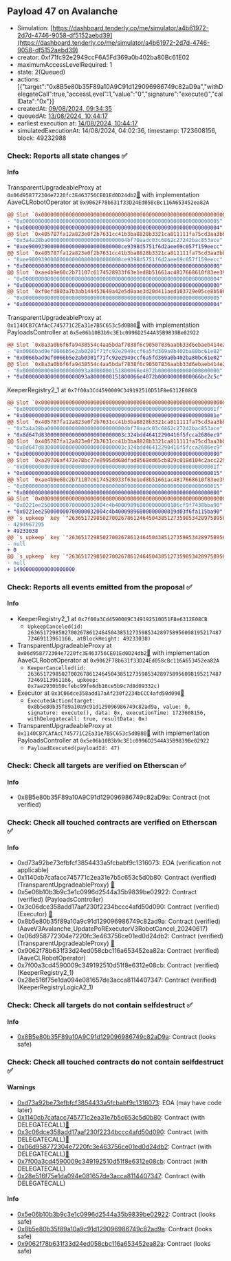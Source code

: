 ## Payload 47 on Avalanche

- Simulation: [https://dashboard.tenderly.co/me/simulator/a4b61972-2d7d-4746-9058-df5152aebd39](https://dashboard.tenderly.co/me/simulator/a4b61972-2d7d-4746-9058-df5152aebd39)
- creator: 0xf71fc92e2949ccF6A5Fd369a0b402ba80Bc61E02
- maximumAccessLevelRequired: 1
- state: 2(Queued)
- actions: [{"target":"0x8B5e80b35F89a10A9C91d129096986749c82aD9a","withDelegateCall":true,"accessLevel":1,"value":"0","signature":"execute()","callData":"0x"}]
- createdAt: [09/08/2024, 09:34:35](https://snowscan.xyz/tx/0xca0458f84cde22523e8b12b3196dd4cc60b41defb904a32d749f9a740781603b)
- queuedAt: [13/08/2024, 10:44:17](https://snowscan.xyz/tx/0xbd30f0985143fff72bf2b2c9accf598ad0606cf21f8db5c6486351d82d42df7c)
- earliest execution at: [14/08/2024, 10:44:17](https://www.epochconverter.com/countdown?q=1723632257)
- simulatedExecutionAt: 14/08/2024, 04:02:36, timestamp: 1723608156, block: 49232988
### Check: Reports all state changes :white_check_mark:

#### Info


TransparentUpgradeableProxy at `0x06d958772304e7220fc3E463756CE01Ed0D24db2`[:ghost:](https://github.com/bgd-labs/aave-address-book "MiscAvalanche.AAVE_CL_ROBOT_OPERATOR") with implementation AaveCLRobotOperator at `0x9062F78b631f33D24Ed058cBc116A653452ea82A`
```diff
@@ Slot `0x0000000000000000000000000000000000000000000000000000000000000002` @@
- "0x0000000000000000000000000000000000000000000000000000000000000005"
+ "0x0000000000000000000000000000000000000000000000000000000000000004"
@@ Slot `0x405787fa12a823e0f2b7631cc41b3ba8828b3321ca811111fa75cd3aa3bb5ad1` @@
- "0x3a4a28ba00000000000000000000000004bf70aadc03c6862c27242bac853ace"
+ "0xee900939000000000000000000000000ce9398d5751f6d2aee69c057f159eecc"
@@ Slot `0x405787fa12a823e0f2b7631cc41b3ba8828b3321ca811111fa75cd3aa3bb5ad2` @@
- "0xee900939000000000000000000000000ce9398d5751f6d2aee69c057f159eecc"
+ "0x0000000000000000000000000000000000000000000000000000000000000000"
@@ Slot `0xae4b9e60c2b71107c6174528933f63e1ed8b51661ac4817668610f83ee398974` @@
- "0x0000000000000000000000000000000000000000000000000000000000000004"
+ "0x0000000000000000000000000000000000000000000000000000000000000000"
@@ Slot `0xf0efd803a7b3ab144453649a42e5d0aae3d20d411aed103729e05ce8b58638d6` @@
- "0x0000000000000000000000000000000000000000000000000000000000000005"
+ "0x0000000000000000000000000000000000000000000000000000000000000004"
```

TransparentUpgradeableProxy at `0x1140CB7CAfAcC745771C2Ea31e7B5C653c5d0B80`[:ghost:](https://github.com/bgd-labs/aave-address-book "GovernanceV3Avalanche.PAYLOADS_CONTROLLER") with implementation PayloadsController at `0x5e06b10B3b9c3E1c0996D2544A35B9839Be02922`
```diff
@@ Slot `0x8a3a0b6f6fa9438554c4aa5bdaf7838f6c90507836aabb33d6ebaeb414e248f9` @@
- "0x0066bad9ef0066b5e2ab0201f71fc92e2949ccf6a5fd369a0b402ba80bc61e02"
+ "0x0066bad9ef0066b5e2ab0301f71fc92e2949ccf6a5fd369a0b402ba80bc61e02"
@@ Slot `0x8a3a0b6f6fa9438554c4aa5bdaf7838f6c90507836aabb33d6ebaeb414e248fa` @@
- "0x000000000000000000093a8000000151800066e4072b00000000000000000000"
+ "0x000000000000000000093a8000000151800066e4072b00000000000066bc2c5c"
```

KeeperRegistry2_1 at `0x7f00a3Cd4590009C349192510D51F8e6312E08CB`
```diff
@@ Slot `0x0000000000000000000000000000000000000000000000000000000000000002` @@
- "0x000000000000000000000000000000000000000000000000000000000000001f"
+ "0x000000000000000000000000000000000000000000000000000000000000001e"
@@ Slot `0x405787fa12a823e0f2b7631cc41b3ba8828b3321ca811111fa75cd3aa3bb5ae2` @@
- "0x3a4a28ba00000000000000000000000004bf70aadc03c6862c27242bac853ace"
+ "0x8d647d830000000000000000000000003c324bdd46412290416f5fcca2686ec9"
@@ Slot `0x405787fa12a823e0f2b7631cc41b3ba8828b3321ca811111fa75cd3aa3bb5aec` @@
- "0x8d647d830000000000000000000000003c324bdd46412290416f5fcca2686ec9"
+ "0x0000000000000000000000000000000000000000000000000000000000000000"
@@ Slot `0xa29706af473e78bc77e8995dd68dfad8568dd65cb829c018d104c2acc229e0d4` @@
- "0x000000000000000000000000000000000000000000000000000000000000001f"
+ "0x0000000000000000000000000000000000000000000000000000000000000015"
@@ Slot `0xae4b9e60c2b71107c6174528933f63e1ed8b51661ac4817668610f83ee398974` @@
- "0x0000000000000000000000000000000000000000000000000000000000000015"
+ "0x0000000000000000000000000000000000000000000000000000000000000000"
@@ Slot `0x0000000000000000000000000000000000000000000000000000000000000014` @@
- "0x0221ee250000000700000032004c4b400098968000000000186cf9f7438bba90"
+ "0x0221ee250000000700000032004c4b40009896800000000019d03f6fa115ba90"
@@ `s_upkeep` key `"26365172985027002678612464504385127359853428975895609819521748772469113961166".maxValidBlocknumber` @@
- 4294967295
+ 49233038
@@ `s_upkeep` key `"26365172985027002678612464504385127359853428975895609819521748772469113961166".amountSpent` @@
- null
+ 0
@@ `s_upkeep` key `"26365172985027002678612464504385127359853428975895609819521748772469113961166".balance` @@
- null
+ 14900000000000000000
```


### Check: Reports all events emitted from the proposal :white_check_mark:

#### Info

- KeeperRegistry2_1 at `0x7f00a3Cd4590009C349192510D51F8e6312E08CB`
  - `UpkeepCanceled(id: 26365172985027002678612464504385127359853428975895609819521748772469113961166, atBlockHeight: 49233038)`
- TransparentUpgradeableProxy at `0x06d958772304e7220fc3E463756CE01Ed0D24db2`[:ghost:](https://github.com/bgd-labs/aave-address-book "MiscAvalanche.AAVE_CL_ROBOT_OPERATOR") with implementation AaveCLRobotOperator at `0x9062F78b631f33D24Ed058cBc116A653452ea82A`
  - `KeeperCancelled(id: 26365172985027002678612464504385127359853428975895609819521748772469113961166, upkeep: 0x7ae2930b50cfebc99fe6db16ce5b9c7d8d09332c)`
- Executor at `0x3C06dce358add17aAf230f2234bCCC4afd50d090`[:ghost:](https://github.com/bgd-labs/aave-address-book "AaveV2Avalanche.POOL_ADMIN, AaveV3Avalanche.ACL_ADMIN, GovernanceV3Avalanche.EXECUTOR_LVL_1")
  - `ExecutedAction(target: 0x8b5e80b35f89a10a9c91d129096986749c82ad9a, value: 0, signature: execute(), data: 0x, executionTime: 1723608156, withDelegatecall: true, resultData: 0x)`
- TransparentUpgradeableProxy at `0x1140CB7CAfAcC745771C2Ea31e7B5C653c5d0B80`[:ghost:](https://github.com/bgd-labs/aave-address-book "GovernanceV3Avalanche.PAYLOADS_CONTROLLER") with implementation PayloadsController at `0x5e06b10B3b9c3E1c0996D2544A35B9839Be02922`
  - `PayloadExecuted(payloadId: 47)`

### Check: Check all targets are verified on Etherscan :white_check_mark:

#### Info

- 0x8B5e80b35F89a10A9C91d129096986749c82aD9a: Contract (not verified) 

### Check: Check all touched contracts are verified on Etherscan :white_check_mark:

#### Info

- 0xd73a92be73efbfcf3854433a5fcbabf9c1316073: EOA (verification not applicable)
- 0x1140cb7cafacc745771c2ea31e7b5c653c5d0b80: Contract (verified) (TransparentUpgradeableProxy) [:ghost:](https://github.com/bgd-labs/aave-address-book "GovernanceV3Avalanche.PAYLOADS_CONTROLLER")
- 0x5e06b10b3b9c3e1c0996d2544a35b9839be02922: Contract (verified) (PayloadsController) 
- 0x3c06dce358add17aaf230f2234bccc4afd50d090: Contract (verified) (Executor) [:ghost:](https://github.com/bgd-labs/aave-address-book "AaveV2Avalanche.POOL_ADMIN, AaveV3Avalanche.ACL_ADMIN, GovernanceV3Avalanche.EXECUTOR_LVL_1")
- 0x8b5e80b35f89a10a9c91d129096986749c82ad9a: Contract (verified) (AaveV3Avalanche_UpdatePoRExecutorV3RobotCancel_20240617) 
- 0x06d958772304e7220fc3e463756ce01ed0d24db2: Contract (verified) (TransparentUpgradeableProxy) [:ghost:](https://github.com/bgd-labs/aave-address-book "MiscAvalanche.AAVE_CL_ROBOT_OPERATOR")
- 0x9062f78b631f33d24ed058cbc116a653452ea82a: Contract (verified) (AaveCLRobotOperator) 
- 0x7f00a3cd4590009c349192510d51f8e6312e08cb: Contract (verified) (KeeperRegistry2_1) 
- 0x28e516f75e1da094e081657de3acca8114407347: Contract (verified) (KeeperRegistryLogicA2_1) 

### Check: Check all targets do not contain selfdestruct :white_check_mark:

#### Info

- [0x8B5e80b35F89a10A9C91d129096986749c82aD9a](https://snowscan.xyz/address/0x8B5e80b35F89a10A9C91d129096986749c82aD9a): Contract (looks safe)

### Check: Check all touched contracts do not contain selfdestruct :white_check_mark:

#### Warnings

- [0xd73a92be73efbfcf3854433a5fcbabf9c1316073](https://snowscan.xyz/address/0xd73a92be73efbfcf3854433a5fcbabf9c1316073): EOA (may have code later)
- [0x1140cb7cafacc745771c2ea31e7b5c653c5d0b80](https://snowscan.xyz/address/0x1140cb7cafacc745771c2ea31e7b5c653c5d0b80): Contract (with DELEGATECALL)[:ghost:](https://github.com/bgd-labs/aave-address-book "GovernanceV3Avalanche.PAYLOADS_CONTROLLER")
- [0x3c06dce358add17aaf230f2234bccc4afd50d090](https://snowscan.xyz/address/0x3c06dce358add17aaf230f2234bccc4afd50d090): Contract (with DELEGATECALL)[:ghost:](https://github.com/bgd-labs/aave-address-book "AaveV2Avalanche.POOL_ADMIN, AaveV3Avalanche.ACL_ADMIN, GovernanceV3Avalanche.EXECUTOR_LVL_1")
- [0x06d958772304e7220fc3e463756ce01ed0d24db2](https://snowscan.xyz/address/0x06d958772304e7220fc3e463756ce01ed0d24db2): Contract (with DELEGATECALL)[:ghost:](https://github.com/bgd-labs/aave-address-book "MiscAvalanche.AAVE_CL_ROBOT_OPERATOR")
- [0x7f00a3cd4590009c349192510d51f8e6312e08cb](https://snowscan.xyz/address/0x7f00a3cd4590009c349192510d51f8e6312e08cb): Contract (with DELEGATECALL)
- [0x28e516f75e1da094e081657de3acca8114407347](https://snowscan.xyz/address/0x28e516f75e1da094e081657de3acca8114407347): Contract (with DELEGATECALL)

#### Info

- [0x5e06b10b3b9c3e1c0996d2544a35b9839be02922](https://snowscan.xyz/address/0x5e06b10b3b9c3e1c0996d2544a35b9839be02922): Contract (looks safe)
- [0x8b5e80b35f89a10a9c91d129096986749c82ad9a](https://snowscan.xyz/address/0x8b5e80b35f89a10a9c91d129096986749c82ad9a): Contract (looks safe)
- [0x9062f78b631f33d24ed058cbc116a653452ea82a](https://snowscan.xyz/address/0x9062f78b631f33d24ed058cbc116a653452ea82a): Contract (looks safe)

